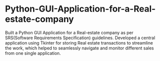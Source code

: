 # Python-GUI-Application-for-a-Real-estate-company
Built a Python GUI Application for a Real-estate company as per SRS(Software Requirements Specification) guidelines. Developed a central application using Tkinter for storing Real estate transactions to streamline the work, which helped to seamlessly navigate and monitor different sales from one single application.
